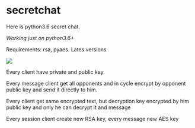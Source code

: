 # secretchat
Here is python3.6 secret chat.

*Working just on python3.6+*

Requirements: rsa, pyaes. Lates versions

![](http://rgho.st/6NRmYcNhs/thumb.png)


Every client have private and public key. 

Every message client get all opponents and in cycle encrypt by opponent public key and send it directly to him.

Every client get same encrypted text, but decryption key encrypted by him public key and only he can decrypt it and message

Every session client create new RSA key, every message new AES key 



